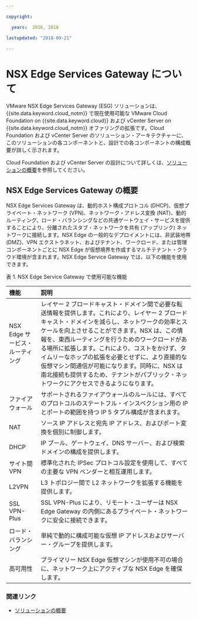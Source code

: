 ```yaml
---

copyright:

  years:  2016, 2018

lastupdated: "2018-09-21"

---
```


# NSX Edge Services Gateway について

VMware NSX Edge Services Gateway (ESG) ソリューションは、{{site.data.keyword.cloud_notm}} で現在使用可能な VMware Cloud Foundation on {{site.data.keyword.cloud}} および vCenter Server on {{site.data.keyword.cloud_notm}} オファリングの拡張です。Cloud Foundation および vCenter Server のソリューション・アーキテクチャーに、このソリューションの各コンポーネントと、設計での各コンポーネントの構成概要が詳しく示されます。

Cloud Foundation および vCenter Server の設計について詳しくは、[ソリューションの概要](../solution/solution_overview.html)を参照してください。

## NSX Edge Services Gateway の概要

NSX Edge Services Gateway は、動的ホスト構成プロトコル (DHCP)、仮想プライベート・ネットワーク (VPN)、ネットワーク・アドレス変換 (NAT)、動的ルーティング、ロード・バランシングなどの共通ゲートウェイ・サービスを提供することにより、分離されたスタブ・ネットワークを共有 (アップリンク) ネットワークに接続します。NSX Edge の一般的なデプロイメントには、非武装地帯 (DMZ)、VPN エクストラネット、およびテナント、ワークロード、または管理コンポーネントごとに NSX Edge が仮想境界を作成するマルチテナント・クラウド環境が含まれます。NSX Edge Service Gateway では、以下の機能を使用できます。

表 1. NSX Edge Service Gateway で使用可能な機能

| 機能 | 説明 |
|:------- |:----------- |
| NSX Edge サービス・ルーティング | レイヤー 2 ブロードキャスト・ドメイン間で必要な転送情報を提供します。これにより、レイヤー 2 ブロードキャスト・ドメインを減らし、ネットワークの効率とスケールを向上させることができます。NSX は、この情報を、東西ルーティングを行うためのワークロードがある場所に拡張します。これにより、コストをかけず、タイムリーなホップの拡張を必要とせずに、より直接的な仮想マシン間通信が可能になります。同時に、NSX は南北接続も提供するため、テナントがパブリック・ネットワークにアクセスできるようになります。 |
| ファイアウォール | サポートされるファイアウォールのルールには、すべてのプロトコルのステートフル・インスペクション用の IP とポートの範囲を持つ IP 5 タプル構成が含まれます。 |
| NAT | ソース IP アドレスと宛先 IP アドレス、およびポート変換を個別に制御します。 |
| DHCP | IP プール、ゲートウェイ、DNS サーバー、および検索ドメインの構成を提供します。 |
| サイト間 VPN | 標準化された IPSec プロトコル設定を使用して、すべての主要な VPN ベンダーと相互運用します。 |
| L2VPN | L3 トポロジー間で L2 ネットワークを拡張する機能を提供します。 |
| SSL VPN-Plus | SSL VPN-Plus により、リモート・ユーザーは NSX Edge Gateway の内側にあるプライベート・ネットワークに安全に接続できます。 |
| ロード・バランシング | 単純で動的に構成可能な仮想 IP アドレスおよびサーバー・グループを提供します。 |
| 高可用性 | プライマリー NSX Edge 仮想マシンが使用不可の場合に、ネットワーク上にアクティブな NSX Edge を確保します。 |

### 関連リンク

* [ソリューションの概要](../solution/solution_overview.html)

